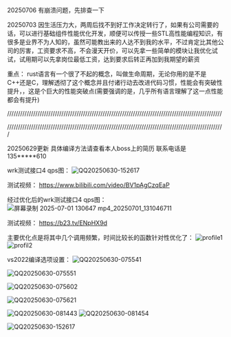 20250706  有崩溃问题，先排查一下


20250703  因生活压力大，两周后找不到好工作决定转行了，如果有公司需要的话，可以进行基础组件性能优化开发，顺便可以传授一些STL高性能编程知识，有很多是业界不为人知的，虽然可能教出来的人达不到我的水平，不过肯定比其他公司的厉害，工资要求不高，不会漫天开价，可以先拿一些简单的模块让我优化试试，试用期可以先拿岗位最低工资，达到要求后转正再加到我期望的薪资



重点：
rust语言有一个很了不起的概念，叫做生命周期，无论你用的是不是C++还是C，理解透彻了这个概念并且付诸行动去改进代码习惯，性能会有突破性提升，，这是个巨大的性能突破点(需要强调的是，几乎所有语言理解了这一点性能都会有提升)

///////////////////////////////////////////////////////////////////////////////////////////////////

////////////////////////////////////////////////////////////////////////////////////////////////////



20250629更新  具体编译方法请查看本人boss上的简历   联系电话是135*****610



wrk测试接口4 qps图：
![QQ20250630-152617](https://github.com/user-attachments/assets/da3ea4b5-2657-4553-aa7a-e976055663bc)

测试视频：
https://www.bilibili.com/video/BV1pAgCzqEaP

经过优化后的wrk测试接口4  qps图：
![屏幕录制 2025-07-01 130647 mp4_20250701_131046711](https://github.com/user-attachments/assets/2b226413-54ba-4e75-bfbc-6b76f7176f50)

测试视频：
https://b23.tv/ENpHX9d


 

主要优化点是将其中几个调用频繁，时间比较长的函数针对性优化了：
![profile1](https://github.com/user-attachments/assets/e0a2ae49-6852-4cd9-bad1-dc4382dbe819)
![profil2](https://github.com/user-attachments/assets/27e4dcde-9714-4b9a-bf70-a0e8ba0ab7df)














vs2022编译选项设置：
![QQ20250630-075541](https://github.com/user-attachments/assets/e48d1fee-c0fb-440d-bb53-1fc784cbc389)

![QQ20250630-075551](https://github.com/user-attachments/assets/6fd00da1-3e50-4a33-9172-64032b01911d)

![QQ20250630-075602](https://github.com/user-attachments/assets/b80ccb84-048f-4090-bc79-b6c5ac38d156)

![QQ20250630-075621](https://github.com/user-attachments/assets/64aeff04-3978-4fe6-a21f-99cbec8498dc)

![QQ20250630-081443](https://github.com/user-attachments/assets/544e0d9f-1f97-4960-8c10-c828d2b75d34)
![QQ20250630-081454](https://github.com/user-attachments/assets/97f3efe0-2a98-4dbb-bf97-fba6ebd34549)

![QQ20250630-152617](https://github.com/user-attachments/assets/0a570152-e83f-4566-be2b-ad7934b90886)
